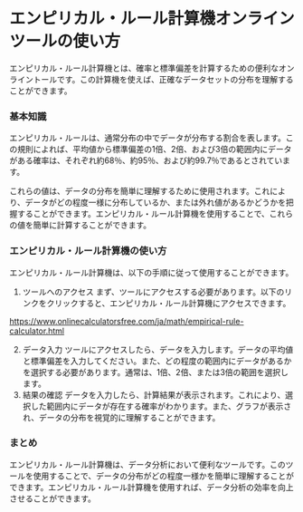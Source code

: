 エンピリカル・ルール計算機オンラインツールの使い方
=========================

エンピリカル・ルール計算機とは、確率と標準偏差を計算するための便利なオンライントールです。この計算機を使えば、正確なデータセットの分布を理解することができます。

### 基本知識

エンピリカル・ルールは、通常分布の中でデータが分布する割合を表します。この規則によれば、平均値から標準偏差の1倍、2倍、および3倍の範囲内にデータがある確率は、それぞれ約68％、約95％、および約99.7％であるとされています。

これらの値は、データの分布を簡単に理解するために使用されます。これにより、データがどの程度一様に分布しているか、または外れ値があるかどうかを把握することができます。エンピリカル・ルール計算機を使用することで、これらの値を簡単に計算することができます。

### エンピリカル・ルール計算機の使い方

エンピリカル・ルール計算機は、以下の手順に従って使用することができます。

1. ツールへのアクセス まず、ツールにアクセスする必要があります。以下のリンクをクリックすると、エンピリカル・ルール計算機にアクセスできます。

<https://www.onlinecalculatorsfree.com/ja/math/empirical-rule-calculator.html>

2. データ入力 ツールにアクセスしたら、データを入力します。データの平均値と標準偏差を入力してください。また、どの程度の範囲内にデータがあるかを選択する必要があります。通常は、1倍、2倍、または3倍の範囲を選択します。
3. 結果の確認 データを入力したら、計算結果が表示されます。これにより、選択した範囲内にデータが存在する確率がわかります。また、グラフが表示され、データの分布を視覚的に理解することができます。

### まとめ

エンピリカル・ルール計算機は、データ分析において便利なツールです。このツールを使用することで、データの分布がどの程度一様かを簡単に理解することができます。エンピリカル・ルール計算機を使用すれば、データ分析の効率を向上させることができます。